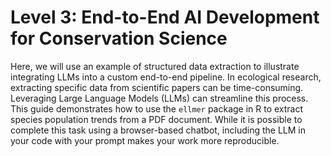 
# Level 3: End-to-End AI Development for Conservation Science

Here, we will use an example of structured data extraction to illustrate integrating LLMs into a custom end-to-end pipeline. In ecological research, extracting specific data from scientific papers can be time-consuming. Leveraging Large Language Models (LLMs) can streamline this process. This guide demonstrates how to use the `ellmer` package in R to extract species population trends from a PDF document. While it is possible to complete this task using a browser-based chatbot, including the LLM in your code with your prompt makes your work more reproducible.

